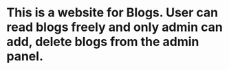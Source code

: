 # This is a website for Blogs. User can read blogs freely and only admin can add, delete blogs from the admin panel.